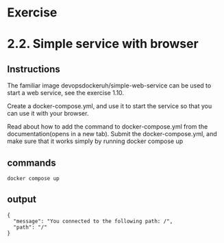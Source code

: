 # Exercise
# 2.2. Simple service with browser
## Instructions

The familiar image devopsdockeruh/simple-web-service can be used to start a web service, see the exercise 1.10.

Create a docker-compose.yml, and use it to start the service so that you can use it with your browser.

Read about how to add the command to docker-compose.yml from the documentation(opens in a new tab).
Submit the docker-compose.yml, and make sure that it works simply by running docker compose up

## commands
```
docker compose up
```

## output
```
{
  "message": "You connected to the following path: /",
  "path": "/"
}
````